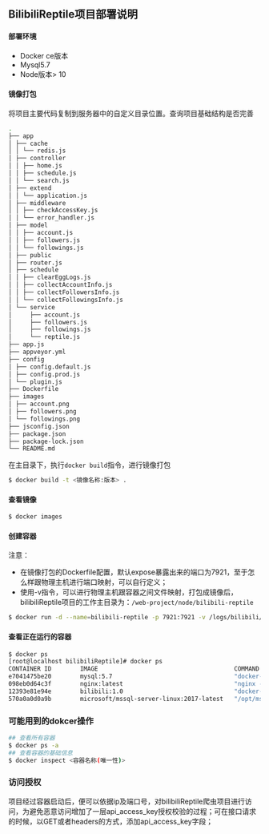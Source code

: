 ## BilibiliReptile项目部署说明
#### 部署环境
- Docker ce版本
- Mysql5.7
- Node版本> 10

#### 镜像打包
将项目主要代码复制到服务器中的自定义目录位置。查询项目基础结构是否完善
```bash
.
├── app
│ ├── cache
│ │ └── redis.js
│ ├── controller
│ │ ├── home.js
│ │ ├── schedule.js
│ │ └── search.js
│ ├── extend
│ │ └── application.js
│ ├── middleware
│ │ ├── checkAccessKey.js
│ │ └── error_handler.js
│ ├── model
│ │ ├── account.js
│ │ ├── followers.js
│ │ └── followings.js
│ ├── public
│ ├── router.js
│ ├── schedule
│ │ ├── clearEggLogs.js
│ │ ├── collectAccountInfo.js
│ │ ├── collectFollowersInfo.js
│ │ └── collectFollowingsInfo.js
│ └── service
│     ├── account.js
│     ├── followers.js
│     ├── followings.js
│     └── reptile.js
├── app.js
├── appveyor.yml
├── config
│ ├── config.default.js
│ ├── config.prod.js
│ └── plugin.js
├── Dockerfile
├── images
│ ├── account.png
│ ├── followers.png
│ └── followings.png
├── jsconfig.json
├── package.json
├── package-lock.json
└── README.md
```
在主目录下，执行`docker build`指令，进行镜像打包
```bash
$ docker build -t <镜像名称:版本> .
```

#### 查看镜像

```bash
$ docker images
```

#### 创建容器
注意：
- 在镜像打包的Dockerfile配置，默认expose暴露出来的端口为7921，至于怎么样跟物理主机进行端口映射，可以自行定义；
- 使用-v指令，可以进行物理主机跟容器之间文件映射，打包成镜像后，bilibiliReptile项目的工作主目录为：`/web-project/node/bilibili-reptile`

```bash
$ docker run -d --name=bilibili-reptile -p 7921:7921 -v /logs/bilibili/:/web-project/node/bilibli-reptile/logs <镜像名称：版本>
```

#### 查看正在运行的容器
```bash
$ docker ps
[root@localhost bilibiliReptile]# docker ps
CONTAINER ID        IMAGE                                      COMMAND                  CREATED             STATUS              PORTS                               NAMES
e7041475be20        mysql:5.7                                  "docker-entrypoint.s…"   About an hour ago   Up About an hour    0.0.0.0:3306->3306/tcp, 33060/tcp   mysql-master
098eb0d64c3f        nginx:latest                               "nginx -g 'daemon of…"   About an hour ago   Up About an hour    0.0.0.0:80->80/tcp                  nginx-master
12393e81e94e        bilibili:1.0                               "docker-entrypoint.s…"   About an hour ago   Up About an hour    0.0.0.0:7921->7921/tcp              bilibili-reptile
570a0a0d0a9b        microsoft/mssql-server-linux:2017-latest   "/opt/mssql/bin/sqls…"   38 hours ago        Up 38 hours         0.0.0.0:1433->1433/tcp              sql-server
```

### 可能用到的dokcer操作
```bash
## 查看所有容器
$ docker ps -a
## 查看容器的基础信息
$ docker inspect <容器名称(唯一性)>
```

### 访问授权
项目经过容器启动后，便可以依据ip及端口号，对bilibiliReptile爬虫项目进行访问，为避免恶意访问增加了一层api_access_key授权校验的过程；可在接口请求的时候，以GET或者headers的方式，添加api_access_key字段；